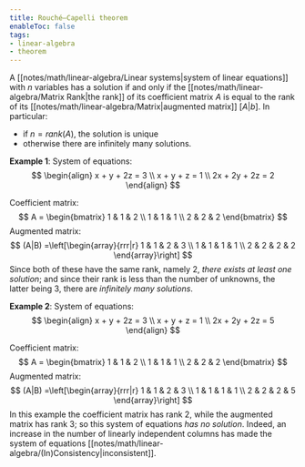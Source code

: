```yaml
---
title: Rouché–Capelli theorem
enableToc: false
tags: 
- linear-algebra
- theorem
---
```

A [[notes/math/linear-algebra/Linear systems|system of linear equations]] with $n$ variables has a solution if and only if the [[notes/math/linear-algebra/Matrix Rank|the rank]] of its coefficient matrix $A$ is equal to the rank of its [[notes/math/linear-algebra/Matrix|augmented matrix]] $[A | b]$. In particular:
- if $n = rank(A)$, the solution is unique
- otherwise there are infinitely many solutions.

**Example 1**:
System of equations:
$$
\begin{align}
x + y + 2z = 3 \\
x + y + z  = 1 \\
2x + 2y + 2z = 2
\end{align}
$$

Coefficient matrix:
$$
A = \begin{bmatrix} 1 & 1 & 2 \\ 1 & 1 & 1 \\ 2 & 2 & 2 \end{bmatrix}
$$
Augmented matrix:
$$
(A|B) =\left[\begin{array}{rrr|r}
    1 & 1 & 2 & 3 \\
    1 & 1 & 1 & 1 \\
    2 & 2 & 2 & 2
\end{array}\right]
$$
Since both of these have the same rank, namely $2$, *there exists at least one solution*; and since their rank is less than the number of unknowns, the latter being $3$, there are *infinitely many solutions*.

**Example 2**:
System of equations:
$$
\begin{align}
x + y + 2z = 3 \\
x + y + z  = 1 \\
2x + 2y + 2z = 5
\end{align}
$$

Coefficient matrix:
$$
A = \begin{bmatrix} 1 & 1 & 2 \\ 1 & 1 & 1 \\ 2 & 2 & 2 \end{bmatrix}
$$
Augmented matrix:
$$
(A|B) =\left[\begin{array}{rrr|r}
    1 & 1 & 2 & 3 \\
    1 & 1 & 1 & 1 \\
    2 & 2 & 2 & 5
\end{array}\right]
$$
In this example the coefficient matrix has rank $2$, while the augmented matrix has rank $3$; so this system of equations *has no solution*. Indeed, an increase in the number of linearly independent columns has made the system of equations [[notes/math/linear-algebra/(In)Consistency|inconsistent]].